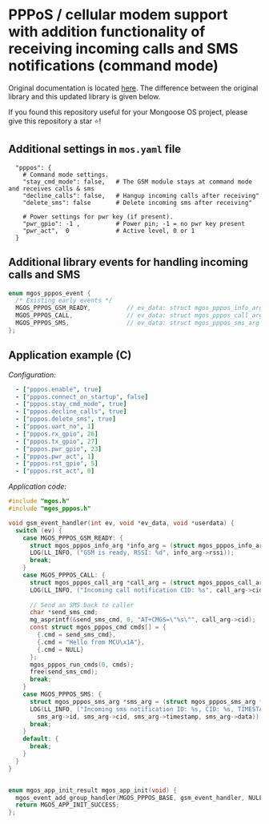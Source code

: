 # PPPoS / cellular modem support with addition functionality of receiving incoming calls and SMS notifications (command mode)

Original documentation is located [here](https://github.com/mongoose-os-libs/pppos).
The difference between the original library and this updated library is given below.

If you found this repository useful for your Mongoose OS project, please give this repository a star ⭐!

## Additional settings in `mos.yaml` file

```
  "pppos": {
    # Command mode settings.
    "stay_cmd_mode": false,   # The GSM module stays at command mode and receives calls & sms
    "decline_calls": false,   # Hangup incoming calls after receiving"
    "delete_sms": false       # Delete incoming sms after receiving"
    
    # Power settings for pwr key (if present).
    "pwr_gpio": -1 ,          # Power pin; -1 = no pwr key present
    "pwr_act",  0             # Active level, 0 or 1
  }
```

## Additional library events for handling incoming calls and SMS

```c
enum mgos_pppos_event {
  /* Existing early events */
  MGOS_PPPOS_GSM_READY,          // ev_data: struct mgos_pppos_info_arg
  MGOS_PPPOS_CALL,               // ev_data: struct mgos_pppos_call_arg
  MGOS_PPPOS_SMS,                // ev_data: struct mgos_pppos_sms_arg
};
```

## Application example (C)

*Configuration:*

```yaml
  - ["pppos.enable", true]
  - ["pppos.connect_on_startup", false]
  - ["pppos.stay_cmd_mode", true]
  - ["pppos.decline_calls", true]
  - ["pppos.delete_sms", true]
  - ["pppos.uart_no", 1]
  - ["pppos.rx_gpio", 26]
  - ["pppos.tx_gpio", 27]
  - ["pppos.pwr_gpio", 23]
  - ["pppos.pwr_act", 1]
  - ["pppos.rst_gpio", 5]
  - ["pppos.rst_act", 0]
```

*Application code:*

```c
#include "mgos.h"
#include "mgos_pppos.h"

void gsm_event_handler(int ev, void *ev_data, void *userdata) {
  switch (ev) {
    case MGOS_PPPOS_GSM_READY: {
      struct mgos_pppos_info_arg *info_arg = (struct mgos_pppos_info_arg *) ev_data;
      LOG(LL_INFO, ("GSM is ready, RSSI: %d", info_arg->rssi));
      break;
    }
    case MGOS_PPPOS_CALL: {
      struct mgos_pppos_call_arg *call_arg = (struct mgos_pppos_call_arg *) ev_data;
      LOG(LL_INFO, ("Incoming call notification CID: %s", call_arg->cid));
      
      // Send an SMS back to caller
      char *send_sms_cmd;
      mg_asprintf(&send_sms_cmd, 0, "AT+CMGS=\"%s\"", call_arg->cid);
      const struct mgos_pppos_cmd cmds[] = {
        {.cmd = send_sms_cmd},
        {.cmd = "Hello from MCU\x1A"},
        {.cmd = NULL}
      };
      mgos_pppos_run_cmds(0, cmds);
      free(send_sms_cmd);
      break;
    }
    case MGOS_PPPOS_SMS: {
      struct mgos_pppos_sms_arg *sms_arg = (struct mgos_pppos_sms_arg *) ev_data;
      LOG(LL_INFO, ("Incoming sms notification ID: %s, CID: %s, TIMESTAMP: %s, TEXT: %s", 
        sms_arg->id, sms_arg->cid, sms_arg->timestamp, sms_arg->data));
      break;
    }
    default: {
      break;
    }
  }
}


enum mgos_app_init_result mgos_app_init(void) {
  mgos_event_add_group_handler(MGOS_PPPOS_BASE, gsm_event_handler, NULL);
  return MGOS_APP_INIT_SUCCESS;
};

```